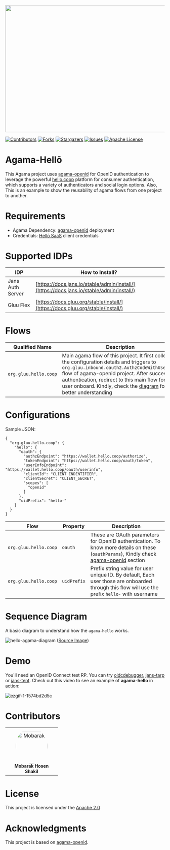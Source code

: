 <p align="center">
  <img width="600" height="400" src="https://github.com/GluuFederation/agama-hello/assets/20867846/5158d850-dc31-4e09-a952-f8d89294dd89">
</p>

<!-- These are statistics for this repository-->
[![Contributors][contributors-shield]][contributors-url]
[![Forks][forks-shield]][forks-url]
[![Stargazers][stars-shield]][stars-url]
[![Issues][issues-shield]][issues-url]
[![Apache License][license-shield]][license-url]

# Agama-Hellō

This Agama project uses [agama-openid](https://github.com/GluuFederation/agama-openid) for OpenID authentication to leverage the powerful
[hello.coop](https://hello.coop) platform for consumer authentication, which supports a variety of authenticators and social login options. 
Also, This is an example to show the reusability of agama flows from one project to another.

# Requirements
- Agama Dependency: [agama-openid](https://github.com/GluuFederation/agama-openid) deployment
- Credentials: [Hellō SaaS](https://hello.coop) client credentials

# Supported IDPs

| IDP | How to Install? |
|-------|---------------|
| Jans Auth Server | [https://docs.jans.io/stable/admin/install/](https://docs.jans.io/stable/admin/install/) |
| Gluu Flex | [https://docs.gluu.org/stable/install/](https://docs.gluu.org/stable/install/) |

# Flows

| Qualified Name | Description |
|----------------|-------------|
| `org.gluu.hello.coop`| Main agama flow of this project. It first collects the configuration details and triggers to `org.gluu.inbound.oauth2.AuthzCodeWithUserInfo` flow of agama-openid project. After successful authentication, redirect to this main flow for the user onboard. Kindly, check the [diagram](#sequence-diagram) for better understanding |

# Configurations

Sample JSON:
```
{
  "org.gluu.hello.coop": {
    "hello": {
      "oauth": {
        "authzEndpoint": "https://wallet.hello.coop/authorize",
        "tokenEndpoint": "https://wallet.hello.coop/oauth/token",
        "userInfoEndpoint": "https://wallet.hello.coop/oauth/userinfo",
        "clientId": "CLIENT_INDENTIFIER",
        "clientSecret": "CLIENT_SECRET",
        "scopes": [
          "openid"
        ]
      },
      "uidPrefix": "hello-"
    }
  }
}
```

| Flow | Property | Description |
| ---- | -------- | ----------- |
| `org.gluu.hello.coop` | `oauth` | These are OAuth parameters for OpenID authentication. To know more details on these (`oauthParams`), Kindly check [agama-openid](https://github.com/GluuFederation/agama-openid?tab=readme-ov-file#authzcodewithuserinfo-and-authzcode) section|
| `org.gluu.hello.coop` | `uidPrefix` | Prefix string value for user unique ID. By default, Each user those are onboarded through this flow  will use the prefix `hello-` with username |


# Sequence Diagram
A basic diagram to understand how the `agama-hello` works. 

![hello-agama-diagram](https://github.com/GluuFederation/agama-hello/assets/20867846/dd854a29-a507-4718-b366-89e4e07abfdf)
([Source Image](https://sequencediagram.org/index.html#initialData=C4S2BsFMAIEMHNYFtYFoAWlzgPbQMqQCOArpAHYDGMAIiAgE7IBQslwOD0ACpAwM45yzAA6wGoSiDHlg0AEYMcAd359R4ydNizoyyPP5hIGiSCky5AeW6mtluIhQYsuO+e26EyNDhEUQABN3Cx05TGwcZmZeASFUAD5FFTUGAC5oABkceBBhZNU+RP1DYwzmEqNgSESC1IyGSECQRvZoDmgbZjqihJsM2BJgdHJoRtJIfjlvFAB9ADNcZQBeTngAOnhwEhJ1iNx1yhw-ZhtEmbR9nAy8gDccAGsTC5dI86dff3IgjIAVBhA8HgfDSAB1yGtNttdnl5DgSORAuscINhgAmdYAQSG6AAXgBhHCBSAAdTA6AAqqkAJLkeZRF5+AKBWpKQrpMZNFqQNodK7dNmpRJXAY40bjMhTZhXYWua7QXC5UboWAiL78aVyxL9aCUWDYeRsB6nbjvHyoJnfQIZK66onPD4Wr5BM3OEXQfgkSjUfgal4yhKVMqdbh24nMIA))

# Demo

You'll need an OpenID Connect test RP. You can try [oidcdebugger](https://oidcdebugger.com/),
[jans-tarp](https://github.com/JanssenProject/jans/tree/main/demos/jans-tarp) or [jans-tent](https://github.com/JanssenProject/jans/tree/main/demos/jans-tent). 
Check out this video to see an example of **agama-hello** in action: 

![ezgif-1-1574bd2d5c](https://github.com/GluuFederation/agama-hello/assets/20867846/79c70c6c-b4fa-42d2-9ed6-00e5186b4f0d)

<!-- 
![ezgif com-video-to-gif](https://github.com/GluuFederation/agama-hello/assets/20867846/2158f064-ff8b-430f-a382-32e5e360a3cf)
-->

# Contributors

<table>
<tr>
    <td align="center" style="word-wrap: break-word; width: 150.0; height: 150.0">
        <a href=https://github.com/imShakil>
            <img src=https://avatars.githubusercontent.com/u/20867846?v=4 width="100;"  style="border-radius:50%;align-items:center;justify-content:center;overflow:hidden;padding-top:10px" alt=Mobarak Hosen Shakil/>
            <br />
            <sub style="font-size:14px"><b>Mobarak Hosen Shakil</b></sub>
        </a>
    </td>
</tr>
</table>


# License

This project is licensed under the [Apache 2.0](https://github.com/GluuFederation/agama-hello/blob/main/LICENSE)

# Acknowledgments

This project is based on [agama-openid](https://github.com/GluuFederation/agama-openid).

<!-- This are stats url reference for this repository -->
[contributors-shield]: https://img.shields.io/github/contributors/GluuFederation/agama-hello.svg?style=for-the-badge
[contributors-url]: https://github.com/GluuFederation/agama-hello/graphs/contributors
[forks-shield]: https://img.shields.io/github/forks/GluuFederation/agama-hello.svg?style=for-the-badge
[forks-url]: https://github.com/GluuFederation/agama-hello/network/members
[stars-shield]: https://img.shields.io/github/stars/GluuFederation/agama-hello?style=for-the-badge
[stars-url]: https://github.com/GluuFederation/agama-hello/stargazers
[issues-shield]: https://img.shields.io/github/issues/GluuFederation/agama-hello.svg?style=for-the-badge
[issues-url]: https://github.com/GluuFederation/agama-hello/issues
[license-shield]: https://img.shields.io/github/license/GluuFederation/agama-hello.svg?style=for-the-badge
[license-url]: https://github.com/GluuFederation/agama-hello/blob/master/LICENSE
